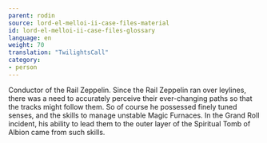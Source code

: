 ```yaml
---
parent: rodin
source: lord-el-melloi-ii-case-files-material
id: lord-el-melloi-ii-case-files-glossary
language: en
weight: 70
translation: "TwilightsCall"
category:
- person
---
```


Conductor of the Rail Zeppelin.
Since the Rail Zeppelin ran over leylines, there was a need to accurately perceive their ever-changing paths so that the tracks might follow them. So of course he possessed finely tuned senses, and the skills to manage unstable Magic Furnaces. 
In the Grand Roll incident, his ability to lead them to the outer layer of the Spiritual Tomb of Albion came from such skills.

